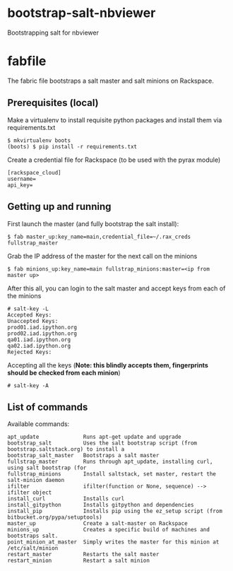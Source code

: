 bootstrap-salt-nbviewer
=======================

Bootstrapping salt for nbviewer

# fabfile

The fabric file bootstraps a salt master and salt minions on Rackspace.

## Prerequisites (local)

Make a virtualenv to install requisite python packages and install them via requirements.txt

```
$ mkvirtualenv boots
(boots) $ pip install -r requirements.txt
```

Create a credential file for Rackspace (to be used with the pyrax module)

```
[rackspace_cloud]
username=
api_key=
```

## Getting up and running

First launch the master (and fully bootstrap the salt install):
```
$ fab master_up:key_name=main,credential_file=~/.rax_creds fullstrap_master
```

Grab the IP address of the master for the next call on the minions

```
$ fab minions_up:key_name=main fullstrap_minions:master=<ip from master up>
```

After this all, you can login to the salt master and accept keys from each of the minions

```
# salt-key -L
Accepted Keys:
Unaccepted Keys:
prod01.iad.ipython.org
prod02.iad.ipython.org
qa01.iad.ipython.org
qa02.iad.ipython.org
Rejected Keys:
```

Accepting all the keys (**Note: this blindly accepts them, fingerprints should be checked from each minion**)
```
# salt-key -A
```

## List of commands

Available commands:

    apt_update              Runs apt-get update and upgrade
    bootstrap_salt          Uses the salt bootstrap script (from bootstrap.saltstack.org) to install a
    bootstrap_salt_master   Bootstraps a salt master
    fullstrap_master        Runs through apt_update, installing curl, using salt bootstrap (for
    fullstrap_minions       Install saltstack, set master, restart the salt-minion daemon
    ifilter                 ifilter(function or None, sequence) --> ifilter object
    install_curl            Installs curl
    install_gitpython       Installs gitpython and dependencies
    install_pip             Installs pip using the ez_setup script (from bitbucket.org/pypa/setuptools)
    master_up               Create a salt-master on Rackspace
    minions_up              Creates a specific build of machines and bootstraps salt.
    point_minion_at_master  Simply writes the master for this minion at /etc/salt/minion
    restart_master          Restarts the salt master
    restart_minion          Restart a salt minion

